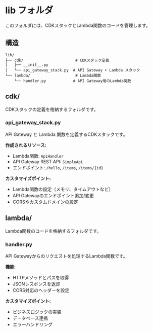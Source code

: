 # lib フォルダ

このフォルダには、CDKスタックとLambda関数のコードを管理します。

## 構造

```
lib/
├── cdk/                       # CDKスタック定義
│   ├── __init__.py
│   └── api_gateway_stack.py  # API Gateway + Lambda スタック
└── lambda/                    # Lambda関数
    └── handler.py            # API Gateway用のLambda関数
```

## cdk/

CDKスタックの定義を格納するフォルダです。

### api_gateway_stack.py

API Gateway と Lambda 関数を定義するCDKスタックです。

**作成されるリソース:**
- Lambda関数: `ApiHandler`
- API Gateway REST API: `SimpleApi`
- エンドポイント: `/hello`, `/items`, `/items/{id}`

**カスタマイズポイント:**
- Lambda関数の設定（メモリ、タイムアウトなど）
- API Gatewayのエンドポイント追加/変更
- CORSやカスタムドメインの設定

## lambda/

Lambda関数のコードを格納するフォルダです。

### handler.py

API Gatewayからのリクエストを処理するLambda関数です。

**機能:**
- HTTPメソッドとパスを取得
- JSONレスポンスを返却
- CORS対応のヘッダーを設定

**カスタマイズポイント:**
- ビジネスロジックの実装
- データベース連携
- エラーハンドリング
